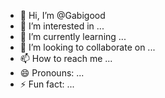 - 👋 Hi, I’m @Gabigood
- 👀 I’m interested in ...
- 🌱 I’m currently learning ...
- 💞️ I’m looking to collaborate on ...
- 📫 How to reach me ...
- 😄 Pronouns: ...
- ⚡ Fun fact: ...

<!---
Gabigood/Gabigood is a ✨ special ✨ repository because its `README.md` (this file) appears on your GitHub profile.
You can click the Preview link to take a look at your changes.
--->
